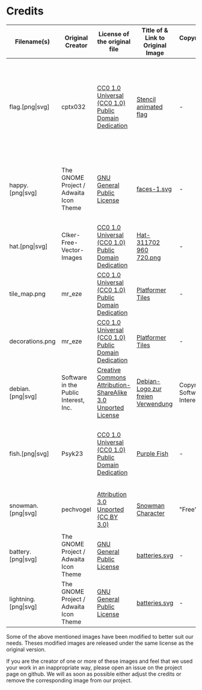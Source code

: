 # Credits

| Filename(s)      | Original Creator | License of the original file | Title of & Link to Original Image | Copyright/Attribution Notice | Modifications |
|------------------|------------------|---------|-----|-|-|
| flag.[png\|svg]  | cptx032          | [CC0 1.0 Universal (CC0 1.0) Public Domain Dedication](https://creativecommons.org/publicdomain/zero/1.0/) | [Stencil animated flag](https://opengameart.org/content/stencil-animated-flag) |-| <ul><li>Vectorized</li><li>Repositioned corners</li><li>Rounded corners</li><li>Changed flag color to red</li><li>Added color gradient to post</li></ul> |
| happy.[png\|svg] | The GNOME Project / Adwaita Icon Theme | [GNU General Public License](https://www.gnu.org/licenses/old-licenses/gpl-2.0.en.html) | [faces-1.svg](https://gitlab.gnome.org/GNOME/adwaita-icon-theme/-/blob/master/src/fullcolor/legacy/faces-1.svg) |-| <ul><li>Removed other faces</li><li>Removed some shading</li><li>Added side view</li></ul> |
| hat.[png\|svg]   | Clker-Free-Vector-Images | [CC0 1.0 Universal (CC0 1.0) Public Domain Dedication](https://creativecommons.org/publicdomain/zero/1.0/) | [Hat-311702 960 720.png](https://commons.wikimedia.org/wiki/File:Hat-311702_960_720.png) |-| <ul><li>Vectorized</li><li>Added sprained variant</li></ul> |
| tile_map.png     | mr_eze           | [CC0 1.0 Universal (CC0 1.0) Public Domain Dedication](https://creativecommons.org/publicdomain/zero/1.0/) | [Platformer Tiles](https://opengameart.org/content/platformer-tiles-7) |-| None |
| decorations.png  | mr_eze           | [CC0 1.0 Universal (CC0 1.0) Public Domain Dedication](https://creativecommons.org/publicdomain/zero/1.0/) | [Platformer Tiles](https://opengameart.org/content/platformer-tiles-7) |-| None |
| debian.[png\|svg]| Software in the Public Interest, Inc. | [Creative Commons Attribution-ShareAlike 3.0 Unported License](https://creativecommons.org/licenses/by-sa/3.0/) | [Debian-Logo zur freien Verwendung](https://www.debian.org/logos/#open-use) | Copyright (c) 1999 Software in the Public Interest, Inc. | <ul><li>Added roteated variants</li></ul> |
| fish.[png\|svg]  | Psyk23           | [CC0 1.0 Universal (CC0 1.0) Public Domain Dedication](https://creativecommons.org/publicdomain/zero/1.0/) | [Purple Fish](https://opengameart.org/content/purple-fish-0) |-| <ul><li>Vectorized</li><li>Adjusted positioning</li><li>Made animation more noticeable</li></ul> |
| snowman.[png\|svg] | pechvogel      | [Attribution 3.0 Unported (CC BY 3.0)](https://creativecommons.org/licenses/by/3.0/) | [Snowman Character](https://opengameart.org/content/snowman-character) | "Free" | <ul><li>Combined `walk/00[0-6].png` with `idle/000.png`</ul> |
| battery.[png\|svg] | The GNOME Project / Adwaita Icon Theme | [GNU General Public License](https://www.gnu.org/licenses/old-licenses/gpl-2.0.en.html) | [batteries.svg](https://gitlab.gnome.org/GNOME/adwaita-icon-theme/-/blob/master/src/fullcolor/legacy/batteries.svg) |-| <ul><li>Removed other batteries and Objects</li></ul> |
| lightning.[png\|svg] | The GNOME Project / Adwaita Icon Theme | [GNU General Public License](https://www.gnu.org/licenses/old-licenses/gpl-2.0.en.html) | [batteries.svg](https://gitlab.gnome.org/GNOME/adwaita-icon-theme/-/blob/master/src/fullcolor/legacy/batteries.svg) |-| <ul><li>Removed everything except the lightning</li></ul> |


Some of the above mentioned images have been modified to better suit our needs. Theses modified images are released under the same license as the original version.

If you are the creator of one or more of these images and feel that we used your work in an inappropriate way, please open an issue on the project page on github. We will as soon as possible either adjust the credits or remove the corresponding image from our project.
